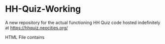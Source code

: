 # HH-Quiz-Working
A new repository for the actual functioning HH Quiz code
hosted indefinitely at https://hhquiz.neocities.org/

HTML File contains <style> tags instead of .CSS file
HTML File contains the raw Python code inside <pyscript>

